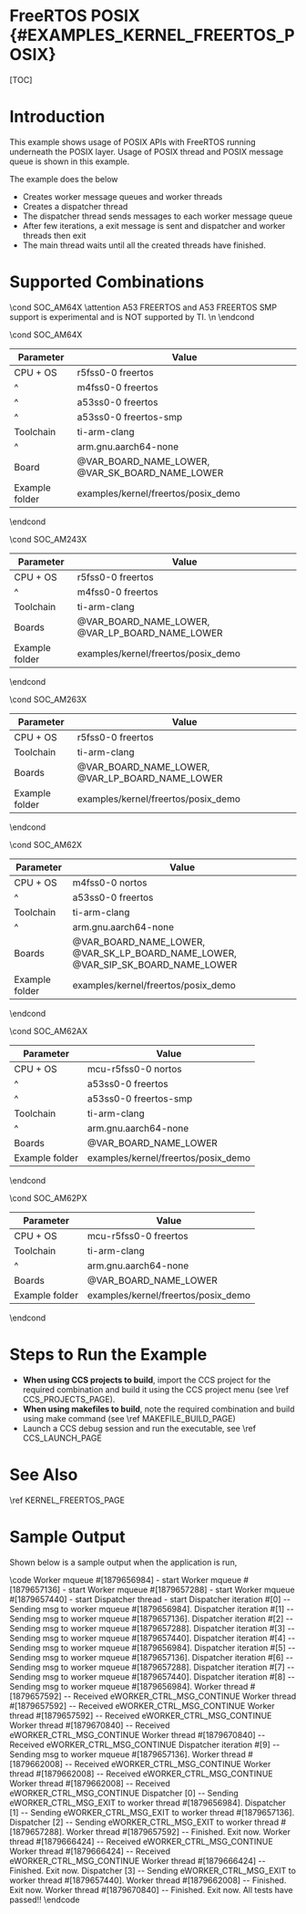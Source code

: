 # FreeRTOS POSIX {#EXAMPLES_KERNEL_FREERTOS_POSIX}

[TOC]

# Introduction

This example shows usage of POSIX APIs with FreeRTOS running underneath the POSIX layer.
Usage of POSIX thread and POSIX message queue is shown in this example.

The example does the below
- Creates worker message queues and worker threads
- Creates a dispatcher thread
- The dispatcher thread sends messages to each worker message queue
- After few iterations, a exit message is sent and dispatcher and worker threads then exit
- The main thread waits until all the created threads have finished.

# Supported Combinations

\cond SOC_AM64X
\attention A53 FREERTOS and A53 FREERTOS SMP support is experimental and is NOT supported by TI. \n
\endcond

\cond SOC_AM64X

 Parameter      | Value
 ---------------|-----------
 CPU + OS       | r5fss0-0 freertos
 ^              | m4fss0-0 freertos
 ^              | a53ss0-0 freertos
 ^              | a53ss0-0 freertos-smp
 Toolchain      | ti-arm-clang
 ^              | arm.gnu.aarch64-none
 Board          | @VAR_BOARD_NAME_LOWER, @VAR_SK_BOARD_NAME_LOWER
 Example folder | examples/kernel/freertos/posix_demo

\endcond

\cond SOC_AM243X

 Parameter      | Value
 ---------------|-----------
 CPU + OS       | r5fss0-0 freertos
 ^              | m4fss0-0 freertos
 Toolchain      | ti-arm-clang
 Boards         | @VAR_BOARD_NAME_LOWER, @VAR_LP_BOARD_NAME_LOWER
 Example folder | examples/kernel/freertos/posix_demo

\endcond

\cond SOC_AM263X

 Parameter      | Value
 ---------------|-----------
 CPU + OS       | r5fss0-0 freertos
 Toolchain      | ti-arm-clang
 Boards         | @VAR_BOARD_NAME_LOWER, @VAR_LP_BOARD_NAME_LOWER
 Example folder | examples/kernel/freertos/posix_demo

\endcond

\cond SOC_AM62X

 Parameter      | Value
 ---------------|-----------
 CPU + OS       | m4fss0-0 nortos
 ^              | a53ss0-0 freertos
 Toolchain      | ti-arm-clang
 ^              | arm.gnu.aarch64-none
 Boards         | @VAR_BOARD_NAME_LOWER, @VAR_SK_LP_BOARD_NAME_LOWER, @VAR_SIP_SK_BOARD_NAME_LOWER
 Example folder | examples/kernel/freertos/posix_demo

\endcond


\cond SOC_AM62AX

 Parameter      | Value
 ---------------|-----------
 CPU + OS       | mcu-r5fss0-0 nortos
  ^             | a53ss0-0 freertos
  ^             | a53ss0-0 freertos-smp
 Toolchain      | ti-arm-clang
 ^              | arm.gnu.aarch64-none
 Boards         | @VAR_BOARD_NAME_LOWER
 Example folder | examples/kernel/freertos/posix_demo

\endcond


\cond SOC_AM62PX

 Parameter      | Value
 ---------------|-----------
 CPU + OS       | mcu-r5fss0-0 freertos
 Toolchain      | ti-arm-clang
 ^              | arm.gnu.aarch64-none
 Boards         | @VAR_BOARD_NAME_LOWER
 Example folder | examples/kernel/freertos/posix_demo

\endcond

# Steps to Run the Example

- **When using CCS projects to build**, import the CCS project for the required combination
  and build it using the CCS project menu (see \ref CCS_PROJECTS_PAGE).
- **When using makefiles to build**, note the required combination and build using
  make command (see \ref MAKEFILE_BUILD_PAGE)
- Launch a CCS debug session and run the executable, see \ref CCS_LAUNCH_PAGE

# See Also

\ref KERNEL_FREERTOS_PAGE

# Sample Output

Shown below is a sample output when the application is run,

\code
Worker mqueue #[1879656984] - start
Worker mqueue #[1879657136] - start
Worker mqueue #[1879657288] - start
Worker mqueue #[1879657440] - start
Dispatcher thread - start
Dispatcher iteration #[0] -- Sending msg to worker mqueue #[1879656984].
Dispatcher iteration #[1] -- Sending msg to worker mqueue #[1879657136].
Dispatcher iteration #[2] -- Sending msg to worker mqueue #[1879657288].
Dispatcher iteration #[3] -- Sending msg to worker mqueue #[1879657440].
Dispatcher iteration #[4] -- Sending msg to worker mqueue #[1879656984].
Dispatcher iteration #[5] -- Sending msg to worker mqueue #[1879657136].
Dispatcher iteration #[6] -- Sending msg to worker mqueue #[1879657288].
Dispatcher iteration #[7] -- Sending msg to worker mqueue #[1879657440].
Dispatcher iteration #[8] -- Sending msg to worker mqueue #[1879656984].
Worker thread #[1879657592] -- Received eWORKER_CTRL_MSG_CONTINUE
Worker thread #[1879657592] -- Received eWORKER_CTRL_MSG_CONTINUE
Worker thread #[1879657592] -- Received eWORKER_CTRL_MSG_CONTINUE
Worker thread #[1879670840] -- Received eWORKER_CTRL_MSG_CONTINUE
Worker thread #[1879670840] -- Received eWORKER_CTRL_MSG_CONTINUE
Dispatcher iteration #[9] -- Sending msg to worker mqueue #[1879657136].
Worker thread #[1879662008] -- Received eWORKER_CTRL_MSG_CONTINUE
Worker thread #[1879662008] -- Received eWORKER_CTRL_MSG_CONTINUE
Worker thread #[1879662008] -- Received eWORKER_CTRL_MSG_CONTINUE
Dispatcher [0] -- Sending eWORKER_CTRL_MSG_EXIT to worker thread #[1879656984].
Dispatcher [1] -- Sending eWORKER_CTRL_MSG_EXIT to worker thread #[1879657136].
Dispatcher [2] -- Sending eWORKER_CTRL_MSG_EXIT to worker thread #[1879657288].
Worker thread #[1879657592] -- Finished. Exit now.
Worker thread #[1879666424] -- Received eWORKER_CTRL_MSG_CONTINUE
Worker thread #[1879666424] -- Received eWORKER_CTRL_MSG_CONTINUE
Worker thread #[1879666424] -- Finished. Exit now.
Dispatcher [3] -- Sending eWORKER_CTRL_MSG_EXIT to worker thread #[1879657440].
Worker thread #[1879662008] -- Finished. Exit now.
Worker thread #[1879670840] -- Finished. Exit now.
All tests have passed!!
\endcode
